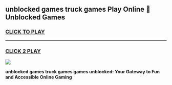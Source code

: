 
## unblocked games truck games Play Online 👋 Unblocked Games
<h3>
<a href="https://premium.freeplayer.one?title=unblocked_games_truck_games&ref=19F">CLICK TO PLAY</a></h3>
<hr>

<h3>
<a href="https://premium.freeplayer.one?title=unblocked_games_truck_games&ref=19F">CLICK 2 PLAY</a>
  
</h3>

<a href="https://premium.freeplayer.one?title=unblocked_games_truck_games&ref=19F"><img src="https://clearcache.store/games.png"></a>


**unblocked games truck games games unblocked: Your Gateway to Fun and Accessible Online Gaming**
